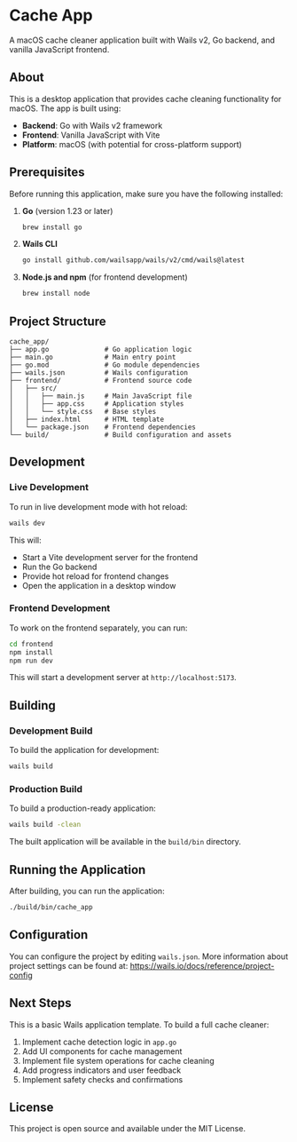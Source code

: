 # Cache App

A macOS cache cleaner application built with Wails v2, Go backend, and vanilla JavaScript frontend.

## About

This is a desktop application that provides cache cleaning functionality for macOS. The app is built using:
- **Backend**: Go with Wails v2 framework
- **Frontend**: Vanilla JavaScript with Vite
- **Platform**: macOS (with potential for cross-platform support)

## Prerequisites

Before running this application, make sure you have the following installed:

1. **Go** (version 1.23 or later)
   ```bash
   brew install go
   ```

2. **Wails CLI**
   ```bash
   go install github.com/wailsapp/wails/v2/cmd/wails@latest
   ```

3. **Node.js and npm** (for frontend development)
   ```bash
   brew install node
   ```

## Project Structure

```
cache_app/
├── app.go              # Go application logic
├── main.go             # Main entry point
├── go.mod              # Go module dependencies
├── wails.json          # Wails configuration
├── frontend/           # Frontend source code
│   ├── src/
│   │   ├── main.js     # Main JavaScript file
│   │   ├── app.css     # Application styles
│   │   └── style.css   # Base styles
│   ├── index.html      # HTML template
│   └── package.json    # Frontend dependencies
└── build/              # Build configuration and assets
```

## Development

### Live Development

To run in live development mode with hot reload:

```bash
wails dev
```

This will:
- Start a Vite development server for the frontend
- Run the Go backend
- Provide hot reload for frontend changes
- Open the application in a desktop window

### Frontend Development

To work on the frontend separately, you can run:

```bash
cd frontend
npm install
npm run dev
```

This will start a development server at `http://localhost:5173`.

## Building

### Development Build

To build the application for development:

```bash
wails build
```

### Production Build

To build a production-ready application:

```bash
wails build -clean
```

The built application will be available in the `build/bin` directory.

## Running the Application

After building, you can run the application:

```bash
./build/bin/cache_app
```

## Configuration

You can configure the project by editing `wails.json`. More information about project settings can be found at: https://wails.io/docs/reference/project-config

## Next Steps

This is a basic Wails application template. To build a full cache cleaner:

1. Implement cache detection logic in `app.go`
2. Add UI components for cache management
3. Implement file system operations for cache cleaning
4. Add progress indicators and user feedback
5. Implement safety checks and confirmations

## License

This project is open source and available under the MIT License.
